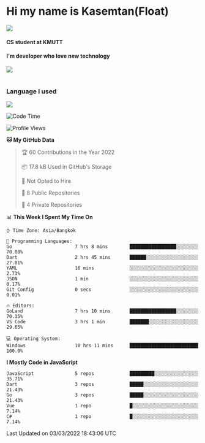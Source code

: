 # Hi my name is Kasemtan(Float)
![](https://64.media.tumblr.com/9c2a8f831efe8da556ffbf89cebb52c9/b86c1ab833a37e32-93/s1280x1920/d000dc22f75df64be2bc150f5fa69c4f6df6bb07.gifv)
#### CS student at KMUTT
#### I'm developer who love new technology
[![](https://github-readme-stats.vercel.app/api?username=FloatKasemtan&show_icons=true&theme=nightowl)]()
#
### Language I used
[![](https://github-readme-stats.vercel.app/api/top-langs/?username=FloatKasemtan&layout=compact&theme=nightowl)]()
<!--START_SECTION:waka-->
![Code Time](http://img.shields.io/badge/Code%20Time-255%20hrs%2053%20mins-blue)

![Profile Views](http://img.shields.io/badge/Profile%20Views-0-blue)

**🐱 My GitHub Data** 

> 🏆 60 Contributions in the Year 2022
 > 
> 📦 17.8 kB Used in GitHub's Storage 
 > 
> 🚫 Not Opted to Hire
 > 
> 📜 8 Public Repositories 
 > 
> 🔑 4 Private Repositories  
 > 
📊 **This Week I Spent My Time On** 

```text
⌚︎ Time Zone: Asia/Bangkok

💬 Programming Languages: 
Go                       7 hrs 8 mins        █████████████████░░░░░░░░   70.08% 
Dart                     2 hrs 45 mins       ██████░░░░░░░░░░░░░░░░░░░   27.01% 
YAML                     16 mins             ░░░░░░░░░░░░░░░░░░░░░░░░░   2.73% 
JSON                     1 min               ░░░░░░░░░░░░░░░░░░░░░░░░░   0.17% 
Git Config               0 secs              ░░░░░░░░░░░░░░░░░░░░░░░░░   0.01%

🔥 Editors: 
GoLand                   7 hrs 10 mins       █████████████████░░░░░░░░   70.35% 
VS Code                  3 hrs 1 min         ███████░░░░░░░░░░░░░░░░░░   29.65%

💻 Operating System: 
Windows                  10 hrs 11 mins      █████████████████████████   100.0%

```

**I Mostly Code in JavaScript** 

```text
JavaScript               5 repos             █████████░░░░░░░░░░░░░░░░   35.71% 
Dart                     3 repos             █████░░░░░░░░░░░░░░░░░░░░   21.43% 
Go                       3 repos             █████░░░░░░░░░░░░░░░░░░░░   21.43% 
Vue                      1 repo              █░░░░░░░░░░░░░░░░░░░░░░░░   7.14% 
C#                       1 repo              █░░░░░░░░░░░░░░░░░░░░░░░░   7.14%

```



 Last Updated on 03/03/2022 18:43:06 UTC
<!--END_SECTION:waka-->
<!--
**FloatKasemtan/FloatKasemtan** is a ✨ _special_ ✨ repository because its `README.md` (this file) appears on your GitHub profile.

Here are some ideas to get you started:

- 🔭 I’m currently working on ...
- 🌱 I’m currently learning ...
- 👯 I’m looking to collaborate on ...
- 🤔 I’m looking for help with ...
- 💬 Ask me about ...
- 📫 How to reach me: ...
- 😄 Pronouns: ...
- ⚡ Fun fact: ...
-->
